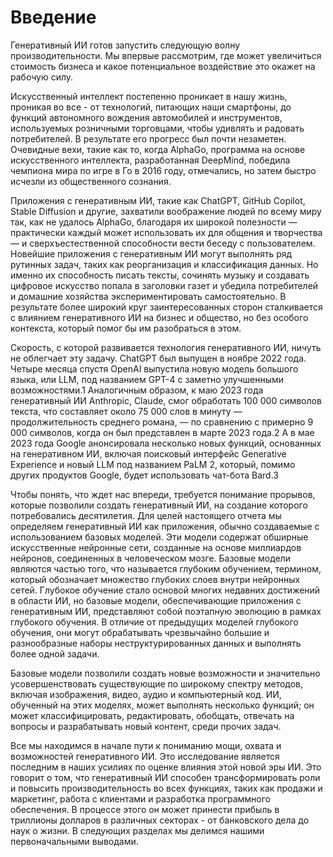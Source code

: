 # Введение
Генеративный ИИ готов запустить следующую волну производительности. Мы впервые рассмотрим, где может увеличиться стоимость бизнеса и какое потенциальное воздействие это окажет на рабочую силу.
 


Искусственный интеллект постепенно проникает в нашу жизнь, проникая во все - от технологий, питающих наши смартфоны, до функций автономного вождения автомобилей и инструментов, используемых розничными торговцами, чтобы удивлять и радовать потребителей. В результате его прогресс был почти незаметен. Очевидные вехи, такие как то, когда AlphaGo, программа на основе искусственного интеллекта, разработанная DeepMind, победила чемпиона мира по игре в Го в 2016 году, отмечались, но затем быстро исчезли из общественного сознания.

Приложения с генеративным ИИ, такие как ChatGPT, GitHub Copilot, Stable Diffusion и другие, захватили воображение людей по всему миру так, как не удалось AlphaGo, благодаря их широкой полезности — практически каждый может использовать их для общения и творчества — и сверхъестественной способности вести беседу с пользователем. Новейшие приложения с генеративным ИИ могут выполнять ряд рутинных задач, таких как реорганизация и классификация данных. Но именно их способность писать тексты, сочинять музыку и создавать цифровое искусство попала в заголовки газет и убедила потребителей и домашние хозяйства экспериментировать самостоятельно. В результате более широкий круг заинтересованных сторон сталкивается с влиянием генеративного ИИ на бизнес и общество, но без особого контекста, который помог бы им разобраться в этом.


Скорость, с которой развивается технология генеративного ИИ, ничуть не облегчает эту задачу. ChatGPT был выпущен в ноябре 2022 года. Четыре месяца спустя OpenAI выпустила новую модель большого языка, или LLM, под названием GPT-4 с заметно улучшенными возможностями.1 Аналогичным образом, к маю 2023 года генеративный ИИ Anthropic, Claude, смог обработать 100 000 символов текста, что составляет около 75 000 слов в минуту — продолжительность среднего романа, — по сравнению с примерно 9 000 символов, когда он был представлен в марте 2023 года.2 А в мае 2023 года Google анонсировала несколько новых функций, основанных на генеративном ИИ, включая поисковый интерфейс Generative Experience и новый LLM под названием PaLM 2, который, помимо других продуктов Google, будет использовать чат-бота Bard.3

Чтобы понять, что ждет нас впереди, требуется понимание прорывов, которые позволили создать генеративный ИИ, на создание которого потребовались десятилетия. Для целей настоящего отчета мы определяем генеративный ИИ как приложения, обычно создаваемые с использованием базовых моделей. Эти модели содержат обширные искусственные нейронные сети, созданные на основе миллиардов нейронов, соединенных в человеческом мозге. Базовые модели являются частью того, что называется глубоким обучением, термином, который обозначает множество глубоких слоев внутри нейронных сетей. Глубокое обучение стало основой многих недавних достижений в области ИИ, но базовые модели, обеспечивающие приложения с генеративным ИИ, представляют собой поэтапную эволюцию в рамках глубокого обучения. В отличие от предыдущих моделей глубокого обучения, они могут обрабатывать чрезвычайно большие и разнообразные наборы неструктурированных данных и выполнять более одной задачи.

Базовые модели позволили создать новые возможности и значительно усовершенствовать существующие по широкому спектру методов, включая изображения, видео, аудио и компьютерный код. ИИ, обученный на этих моделях, может выполнять несколько функций; он может классифицировать, редактировать, обобщать, отвечать на вопросы и разрабатывать новый контент, среди прочих задач.

Все мы находимся в начале пути к пониманию мощи, охвата и возможностей генеративного ИИ. Это исследование является последним в наших усилиях по оценке влияния этой новой эры ИИ. Это говорит о том, что генеративный ИИ способен трансформировать роли и повысить производительность во всех функциях, таких как продажи и маркетинг, работа с клиентами и разработка программного обеспечения. В процессе этого он может принести прибыль в триллионы долларов в различных секторах - от банковского дела до наук о жизни. В следующих разделах мы делимся нашими первоначальными выводами.
